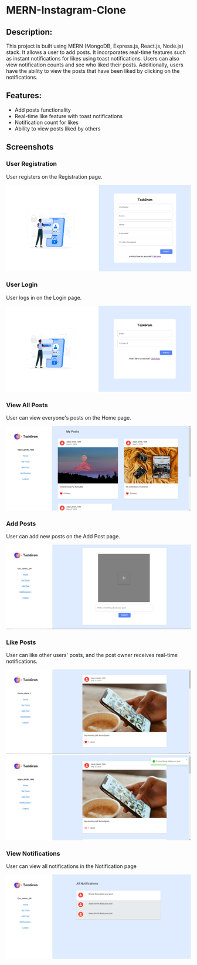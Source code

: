 # MERN-Instagram-Clone

## Description:
This project is built using MERN (MongoDB, Express.js, React.js, Node.js) stack. It allows a user to add posts. It incorporates real-time features such as instant notifications for likes using toast notifications. Users can also view notification counts and see who liked their posts. Additionally, users have the ability to view the posts that have been liked by clicking on the notifications. 

## Features:
- Add posts functionality
- Real-time like feature with toast notifications
- Notification count for likes
- Ability to view posts liked by others

## Screenshots

### User Registration
User registers on the Registration page.

![Alt text](/Screenshots/register.png "Register page")

### User Login
User logs in on the Login page.

![Alt text](/Screenshots/login.png "Login page")


### View All Posts
User can view everyone's posts on the Home page.

![Alt text](/Screenshots/myposts.png "Home page")

### Add Posts
User can add new posts on the Add Post page.

![Alt text](/Screenshots/addposts.png "Add page")

### Like Posts
User can like other users' posts, and the post owner receives real-time notifications.

![Alt text](/Screenshots/liking.png "Liking page")
![Alt text](/Screenshots/gettingliked.png "Gettingliked page")

### View Notifications
User can view all notifications in the Notification page

![Alt text](/Screenshots/allnotifications.png "Allnotification page")





